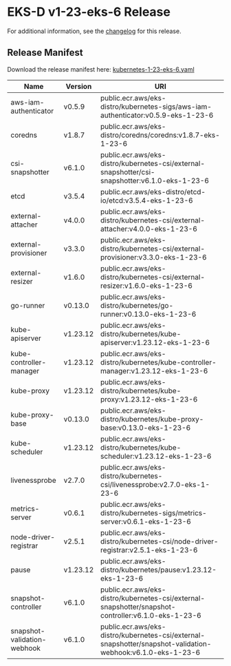 # EKS-D v1-23-eks-6 Release

For additional information, see the [changelog](CHANGELOG-v1-23-eks-6.md) for this release.

## Release Manifest

Download the release manifest here: [kubernetes-1-23-eks-6.yaml](https://distro.eks.amazonaws.com/kubernetes-1-23/kubernetes-1-23-eks-6.yaml)

| Name | Version | URI |
|------|---------|-----|
| aws-iam-authenticator | v0.5.9 | public.ecr.aws/eks-distro/kubernetes-sigs/aws-iam-authenticator:v0.5.9-eks-1-23-6 |
| coredns | v1.8.7 | public.ecr.aws/eks-distro/coredns/coredns:v1.8.7-eks-1-23-6 |
| csi-snapshotter | v6.1.0 | public.ecr.aws/eks-distro/kubernetes-csi/external-snapshotter/csi-snapshotter:v6.1.0-eks-1-23-6 |
| etcd | v3.5.4 | public.ecr.aws/eks-distro/etcd-io/etcd:v3.5.4-eks-1-23-6 |
| external-attacher | v4.0.0 | public.ecr.aws/eks-distro/kubernetes-csi/external-attacher:v4.0.0-eks-1-23-6 |
| external-provisioner | v3.3.0 | public.ecr.aws/eks-distro/kubernetes-csi/external-provisioner:v3.3.0-eks-1-23-6 |
| external-resizer | v1.6.0 | public.ecr.aws/eks-distro/kubernetes-csi/external-resizer:v1.6.0-eks-1-23-6 |
| go-runner | v0.13.0 | public.ecr.aws/eks-distro/kubernetes/go-runner:v0.13.0-eks-1-23-6 |
| kube-apiserver | v1.23.12 | public.ecr.aws/eks-distro/kubernetes/kube-apiserver:v1.23.12-eks-1-23-6 |
| kube-controller-manager | v1.23.12 | public.ecr.aws/eks-distro/kubernetes/kube-controller-manager:v1.23.12-eks-1-23-6 |
| kube-proxy | v1.23.12 | public.ecr.aws/eks-distro/kubernetes/kube-proxy:v1.23.12-eks-1-23-6 |
| kube-proxy-base | v0.13.0 | public.ecr.aws/eks-distro/kubernetes/kube-proxy-base:v0.13.0-eks-1-23-6 |
| kube-scheduler | v1.23.12 | public.ecr.aws/eks-distro/kubernetes/kube-scheduler:v1.23.12-eks-1-23-6 |
| livenessprobe | v2.7.0 | public.ecr.aws/eks-distro/kubernetes-csi/livenessprobe:v2.7.0-eks-1-23-6 |
| metrics-server | v0.6.1 | public.ecr.aws/eks-distro/kubernetes-sigs/metrics-server:v0.6.1-eks-1-23-6 |
| node-driver-registrar | v2.5.1 | public.ecr.aws/eks-distro/kubernetes-csi/node-driver-registrar:v2.5.1-eks-1-23-6 |
| pause | v1.23.12 | public.ecr.aws/eks-distro/kubernetes/pause:v1.23.12-eks-1-23-6 |
| snapshot-controller | v6.1.0 | public.ecr.aws/eks-distro/kubernetes-csi/external-snapshotter/snapshot-controller:v6.1.0-eks-1-23-6 |
| snapshot-validation-webhook | v6.1.0 | public.ecr.aws/eks-distro/kubernetes-csi/external-snapshotter/snapshot-validation-webhook:v6.1.0-eks-1-23-6 |
